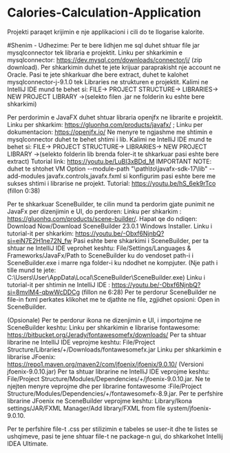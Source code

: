 # Calories-Calculation-Application
Projekti paraqet krijimin e nje applikacioni i cili do te llogarise kalorite.



#Shenim - Udhezime:
Per te bere lidhjen me sql duhet shtuar file jar mysqlconnector tek libraria e projektit. 
Linku per shkarkimin e mysqlconnector: https://dev.mysql.com/downloads/connector/j/ (zip download). Per shkarkimin duhet te jete krijuar paraprakisht nje account ne Oracle. 
Pasi te jete shkarkuar dhe bere extract, duhet te kalohet mysqlconnector-j-9.1.0 tek Libraries ne strukturen e projektit. 
Kalimi ne IntelliJ IDE mund te behet si: FILE-> PROJECT STRUCTURE-> LIBRARIES-> NEW PROJECT LIBRARY ->(selekto filen .jar ne folderin ku eshte bere shkarkimi)

Per perdorimin e JavaFX duhet shtuar libraria openjfx ne librarite e projektit. 
Linku per shkarkim: https://gluonhq.com/products/javafx/ ; 
Linku per dokumentacion: https://openjfx.io/
Ne menyre te ngjashme me shtimin e mysqlconnector duhet te behet shtimi i lib. Kalimi ne IntelliJ IDE mund te behet si: FILE-> PROJECT STRUCTURE-> LIBRARIES-> NEW PROJECT LIBRARY ->(selekto folderin lib brenda foler-it te shkarkuar pasi eshte bere extract)
Tutorial link: https://youtu.be/LuBI3xBDd_M
IMPORTANT NOTE: duhet te shtohet VM Option --module-path "\path\to\javafx-sdk-17\lib" --add-modules javafx.controls,javafx.fxml  si konfigurim pasi eshte bere me sukses shtimi i librarise ne projekt. Tutorial: https://youtu.be/hS_6ek9rTco (fillon 0:38)

Per te shkarkuar SceneBuilder, te cilin mund ta perdorim gjate punimit ne JavaFx per dizenjimin e UI, do perdoren:
Linku per shkarkim : https://gluonhq.com/products/scene-builder/. Hapat qe do ndiqen: Download Now/Download SceneBuilder 23.0.1 Windows Installer.
Linku i tutorial-it per shkarkim: https://youtu.be/-Obxf6NjnbQ?si=eiN7E2H1ne72N_fw
Pasi eshte bere shkarkimi i SceneBuilder, per ta shtuar ne IntelliJ IDE veprohet keshtu: File/Settings/Languages & Frameworks/JavaFx/Path to SceneBuilder ku do vendoset path-i i SceneBuilder.exe i marre nga folder-i ku ndodhet ne kompjuter. (Nje path i tille mund te jete: C:\Users\User\AppData\Local\SceneBuilder\SceneBuilder.exe)
Linku i tutorial-it per shtimin ne IntelliJ IDE : https://youtu.be/-Obxf6NjnbQ?si=8mvlM4-qbwWcDDCg (fillon ne 6:28)
Per te perdorur SceneBuilder ne file-in fxml perkates klikohet me te djathte ne file, zgjidhet opsioni: Open in SceneBuilder.

(Opsionale)
Per te perdorur ikona ne dizenjimin e UI, i importojme ne SceneBuilder keshtu:
Linku per shkarkimin e librarise fontawesome: https://bitbucket.org/Jerady/fontawesomefx/downloads/
Per ta shtuar librarine ne IntelliJ IDE veprojme keshtu: File/Project Structure/Libraries/+/Downloads/fontawesomefx.jar
Linku per shkarkimin e librarise JFoenix: https://repo1.maven.org/maven2/com/jfoenix/jfoenix/9.0.10/ (Versioni jfoenix-9.0.10.jar)
Per ta shtuar librarine ne IntelliJ IDE veprojme keshtu: File/Project Structure/Modules/Dependencies/+/jfoenix-9.0.10.jar. 
Ne te njejten menyre veprojme dhe per librarine fontawesome :File/Project Structure/Modules/Dependencies/+/fontawesomefx-8.9.jar. 
Per te perfshire librarine JFoenix ne SceneBuilder veprojme keshtu: Library/Ikona settings/JAR/FXML Manager/Add library/FXML from file system/jfoenix-9.0.10.

Per te perfshire file-t .css per stilizimin e tabeles se user-it dhe te listes se ushqimeve, pasi te jene shtuar file-t ne package-n gui, do shkarkohet Intellij IDEA Ultimate. 





